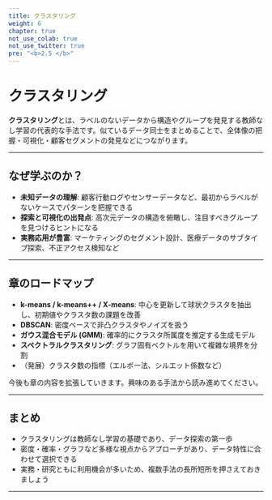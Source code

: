 ```yaml
---
title: クラスタリング
weight: 6
chapter: true
not_use_colab: true
not_use_twitter: true
pre: "<b>2.5 </b>"
---
```


# クラスタリング

<div class="pagetop-box">
  <p><b>クラスタリング</b>とは、ラベルのないデータから構造やグループを発見する教師なし学習の代表的な手法です。似ているデータ同士をまとめることで、全体像の把握・可視化・顧客セグメントの発見などにつながります。</p>
</div>

---

## なぜ学ぶのか？

- **未知データの理解**: 顧客行動ログやセンサーデータなど、最初からラベルがないケースでパターンを把握できる
- **探索と可視化の出発点**: 高次元データの構造を俯瞰し、注目すべきグループを見つけるヒントになる
- **実務応用が豊富**: マーケティングのセグメント設計、医療データのサブタイプ探索、不正アクセス検知など

---

## 章のロードマップ

- **k-means / k-means++ / X-means**: 中心を更新して球状クラスタを抽出し、初期値やクラスタ数の課題を改善
- **DBSCAN**: 密度ベースで非凸クラスタやノイズを扱う
- **ガウス混合モデル (GMM)**: 確率的にクラスタ所属度を推定する生成モデル
- **スペクトラルクラスタリング**: グラフ固有ベクトルを用いて複雑な境界を分割
- （発展）クラスタ数の指標（エルボー法、シルエット係数など）

今後も章の内容を拡張していきます。興味のある手法から読み進めてください。

---

## まとめ

- クラスタリングは教師なし学習の基礎であり、データ探索の第一歩
- 密度・確率・グラフなど多様な視点からアプローチがあり、データ特性に合わせて選択できる
- 実務・研究ともに利用機会が多いため、複数手法の長所短所を押さえておきましょう

---
